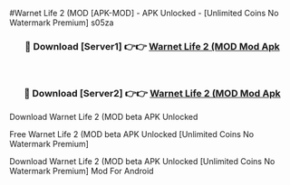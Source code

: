 #Warnet Life 2 (MOD [APK-MOD] - APK Unlocked - [Unlimited Coins No Watermark Premium] s05za



<div align="center">

<h3>🔴 Download [Server1] 👉👉 <a href="https://momento.my/?title=Warnet_Life_2_(MOD">Warnet Life 2 (MOD Mod Apk</a></h3><br>

<h3>🔴 Download [Server2] 👉👉 <a href="https://momento.my/?title=Warnet_Life_2_(MOD">Warnet Life 2 (MOD Mod Apk</a></h3>
</div>



Download Warnet Life 2 (MOD beta APK Unlocked

Free Warnet Life 2 (MOD beta APK Unlocked [Unlimited Coins No Watermark Premium]

Download Warnet Life 2 (MOD beta APK Unlocked [Unlimited Coins No Watermark Premium] Mod For Android
